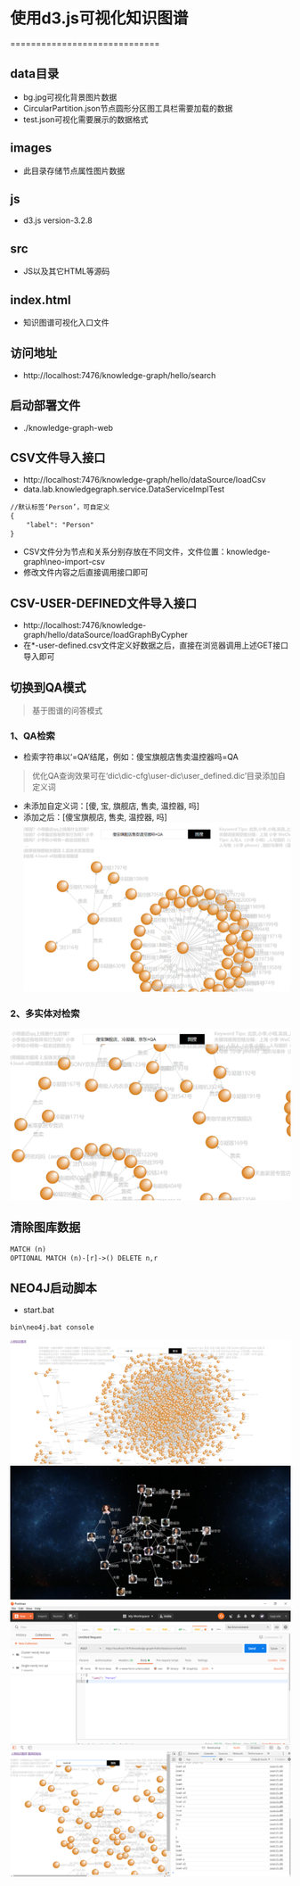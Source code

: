 # 使用d3.js可视化知识图谱
=============================

## data目录
- bg.jpg可视化背景图片数据
- CircularPartition.json节点圆形分区图工具栏需要加载的数据
- test.json可视化需要展示的数据格式

## images
- 此目录存储节点属性图片数据

## js
- d3.js version-3.2.8

## src
- JS以及其它HTML等源码

## index.html
- 知识图谱可视化入口文件

## 访问地址
- http://localhost:7476/knowledge-graph/hello/search

## 启动部署文件
- ./knowledge-graph-web

## CSV文件导入接口
- http://localhost:7476/knowledge-graph/hello/dataSource/loadCsv
- data.lab.knowledgegraph.service.DataServiceImplTest
```
//默认标签‘Person’，可自定义
{
    "label": "Person"
}
```
- CSV文件分为节点和关系分别存放在不同文件，文件位置：knowledge-graph\neo-import-csv
- 修改文件内容之后直接调用接口即可
## CSV-USER-DEFINED文件导入接口
- http://localhost:7476/knowledge-graph/hello/dataSource/loadGraphByCypher
- 在*-user-defined.csv文件定义好数据之后，直接在浏览器调用上述GET接口导入即可

## 切换到QA模式
>基于图谱的问答模式
### 1、QA检索
- 检索字符串以‘=QA’结尾，例如：傻宝旗舰店售卖温控器吗=QA
>优化QA查询效果可在‘dic\dic-cfg\user-dic\user_defined.dic’目录添加自定义词
- 未添加自定义词：[傻, 宝, 旗舰店, 售卖, 温控器, 吗]
- 添加之后：[傻宝旗舰店, 售卖, 温控器, 吗]
![图](images/qa.png)
### 2、多实体对检索
![图](images/qa-split-word.png)

## 清除图库数据
```
MATCH (n) 
OPTIONAL MATCH (n)-[r]->() DELETE n,r
```

## NEO4J启动脚本
- start.bat
```
bin\neo4j.bat console
```

![图](images/graph-1.png)
![图](images/graph-2.png)
![图](images/import-csv.png)
![图](images/monitor-input.png)

